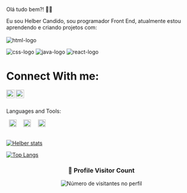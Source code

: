 Olá tudo bem?! 🙂👋

Eu sou Helber Candido, sou programador Front End, atualmente estou aprendendo e criando projetos com:
<br>
<br>
<img src= "https://img.shields.io/badge/HTML5-E34F26?style=for-the-badge&logo=html5&logoColor=white" alt = "html-logo"/>

<img src= "https://img.shields.io/badge/CSS3-1572B6?style=for-the-badge&logo=css3&logoColor=white" alt = "css-logo"/>

<img src= "https://img.shields.io/badge/JavaScript-F7DF1E?style=for-the-badge&logo=javascript&logoColor=black" alt = "java-logo"/>

<img src= "https://img.shields.io/badge/React-20232A?style=for-the-badge&logo=react&logoColor=61DAFB" alt = "react-logo"/>

<br>

<h1>Connect With me:</h3>

<p>
<a href="https://www.instagram.com/euhelbercandido">
  <img align="left" alt="ícone do istagram" width="22px" src="https://cdn.jsdelivr.net/npm/simple-icons@v3/icons/instagram.svg">
</a>
<a href="https://www.linkedin.com/in/helbercandido">
  <img align="left" alt="ícone linkedim" width="22px" src="https://cdn.jsdelivr.net/npm/simple-icons@3.13.0/icons/linkedin.svg">
</a>
</p>

<br>

<p align="left">
<br>
Languages and Tools:  
</p>
<code> <img height="20" src="https://cdn-icons-png.flaticon.com/512/1199/1199124.png"data-png="https://cdn-icons-png.flaticon.com/512/1199/1199124.png"> </code>
<code> <img height="20" src="https://cdn-icons-png.flaticon.com/512/8744/8744719.png"> </code>
<code> <img height="20" src="https://cdn-icons-png.flaticon.com/512/5968/5968267.png"> </code>

<br>
<br>

[![Helber stats](https://github-readme-stats.vercel.app/api?username=helbercandido)](https://github.com/anuraghazra/github-readme-stats)

[![Top Langs](https://github-readme-stats.vercel.app/api/top-langs/?username=helbercandido)](https://github.com/anuraghazra/github-readme-stats)


<div align="center">
  <h3><b>📍 Profile Visitor Count</b></h3>
</div>

<p align="center">
  <img
    src="https://profile-counter.glitch.me/iuricode/count.svg"
    alt="Número de visitantes no perfil"
  />
</p>


<!--
**helbercandido/helbercandido** is a ✨ _special_ ✨ repository because its `README.md` (this file) appears on your GitHub profile.

Here are some ideas to get you started:

- 🔭 I’m currently working on Marketing
- 🌱 I’m currently learning HTML, CSS, JavaScript, Node
- 👯 I’m looking to collaborate on ...
- 🤔 I’m looking for help with ...
- 💬 Ask me about anything here
- 📫 How to reach me: ...
- 😄 Pronouns: ...
- ⚡ Fun fact: ...
-->
